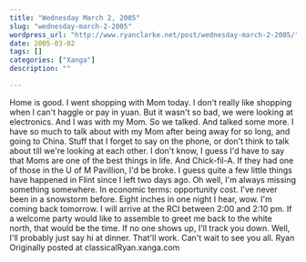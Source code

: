 ```yaml
---
title: "Wednesday March 2, 2005"
slug: "wednesday-march-2-2005"
wordpress_url: "http://www.ryanclarke.net/post/wednesday-march-2-2005/"
date: 2005-03-02
tags: []
categories: ["Xanga"]
description: ""

---
```


Home is good.
 I went shopping with Mom today. I don't really like shopping when I can't haggle or pay in yuan. But it wasn't so bad, we were looking at electronics. And I was with my Mom. So we talked. And talked some more. I have so much to talk about with my Mom after being away for so long, and going to China. Stuff that I forget to say on the phone, or don't think to talk about till we're looking at each other. I don't know, I guess I'd have to say that Moms are one of the best things in life. And Chick-fil-A. If they had one of those in the U of M Pavillion, I'd be broke.
 I guess quite a few little things have happened in Flint since I left two days ago. Oh well, I'm always missing something somewhere. In economic terms: opportunity cost. I've never been in a snowstorm before. Eight inches in one night I hear, wow.
 I'm coming back tomorrow. I will arrive at the RCI between 2:00 and 2:10 pm. If a welcome party would like to assemble to greet me back to the white north, that would be the time. If no one shows up, I'll track you down. Well, I'll probably just say hi at dinner. That'll work. Can't wait to see you all.
 Ryan
Originally posted at classicalRyan.xanga.com
